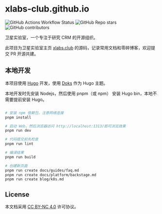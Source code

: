 # xlabs-club.github.io

![GitHub Actions Workflow Status](https://img.shields.io/github/actions/workflow/status/xlabs-club/xlabs-club.github.io/.github%2Fworkflows%2Fgh-pages.yml)
![GitHub Repo stars](https://img.shields.io/github/stars/xlabs-club/xlabs-club.github.io)
![GitHub contributors](https://img.shields.io/github/contributors/xlabs-club/xlabs-club.github.io)

卫星实验室，一个专注于研究 CRM 的开源组织。

此项目为卫星实验室主页 [xlabs.club][] 的源码，记录常用文档和零碎博客，欢迎提交 PR 开源共建。

## 本地开发

本项目使用 [Hugo](https://gohugo.io/) 开发，使用 [Doks](https://github.com/gethyas/doks) 作为 Hugo 主题。

本地开发时先安装 Nodejs，然后使用 pnpm（或 npm） 安装 Hugo bin，本地不需要提前安装 Hugo。

```bash

# 安装 npm 依赖包，注意网络连接
pnpm install

# 启动 Web，然后浏览器访问 http://localhost:1313/即可浏览效果
pnpm run dev

# 代码提交前先检查
pnpm run lint

# 编译结果
pnpm run build

# 创建新页面
pnpm run create docs/guides/faq.md
pnpm run create docs/platform/backstage.md
pnpm run create blog/k8s.md

```

## License

本文档采用 [CC BY-NC 4.0][] 许可协议。

[xlabs.club]: https://www.xlabs.club
[CC BY-NC 4.0]: https://creativecommons.org/licenses/by-nc/4.0/
